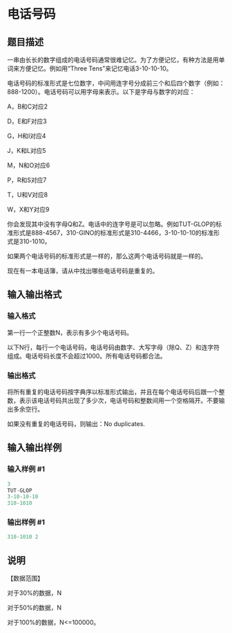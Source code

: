 # 电话号码

## 题目描述

一串由长长的数字组成的电话号码通常很难记忆。为了方便记忆，有种方法是用单词来方便记忆。例如用“Three Tens”来记忆电话3-10-10-10。

电话号码的标准形式是七位数字，中间用连字号分成前三个和后四个数字（例如：888-1200）。电话号码可以用字母来表示。以下是字母与数字的对应：

A，B和C对应2

D，E和F对应3

G，H和I对应4

J，K和L对应5

M，N和O对应6

P，R和S对应7

T，U和V对应8

W，X和Y对应9

你会发现其中没有字母Q和Z。电话中的连字号是可以忽略。例如TUT-GLOP的标准形式是888-4567，310-GINO的标准形式是310-4466，3-10-10-10的标准形式是310-1010。

如果两个电话号码的标准形式是一样的，那么这两个电话号码就是一样的。

现在有一本电话簿，请从中找出哪些电话号码是重复的。

## 输入输出格式

### 输入格式

第一行一个正整数N，表示有多少个电话号码。

以下N行，每行一个电话号码，电话号码由数字、大写字母（除Q、Z）和连字符组成。电话号码长度不会超过1000。所有电话号码都合法。

### 输出格式

将所有重复的电话号码按字典序以标准形式输出，并且在每个电话号码后跟一个整数，表示该电话号码共出现了多少次，电话号码和整数间用一个空格隔开。不要输出多余空行。

如果没有重复的电话号码，则输出：No duplicates.

## 输入输出样例

### 输入样例 #1

```cpp
3
TUT-GLOP
3-10-10-10
310-1010

```
### 输出样例 #1

```cpp
310-1010 2
```


## 说明

【数据范围】

对于30%的数据，N

对于50%的数据，N

对于100%的数据，N<=100000。

